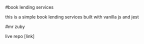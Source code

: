 #book lending services

this is a simple book lending services built with vanilla js and jest

#mr zuby

live repo [link] 